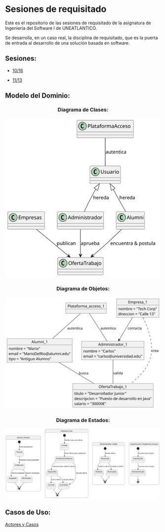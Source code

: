 # Sesiones de requisitado

Este es el repositorio de las sesiones de requisitado de la asignatura de Ingeniería del Software I de UNEATLANTICO.

Se desarrolla, en un caso real, la disciplina de requisitado, que es la puerta de entrada al desarrollo de una solución basada en software. 

## Sesiones:

- [10/16](sesiones/1016.md)

- [11/13](sesiones/1113.md)


## Modelo del Dominio:

<div align=center>

### Diagrama de Clases:

![Diagrama Clases](modelosUML/ModeloDominio/svg/diagramaClases.svg)

### Diagrama de Objetos:

![Diagrama Objetos](modelosUML/ModeloDominio/svg/diagramaObjetos.svg)

### Diagrama de Estados:

![Diagrama Estados](modelosUML/ModeloDominio/svg/diagramaEstados.svg)

</div>

## Casos de Uso:

[Actores y Casos](modelosUML/CasosDeUso/CasosDeUso.md)
